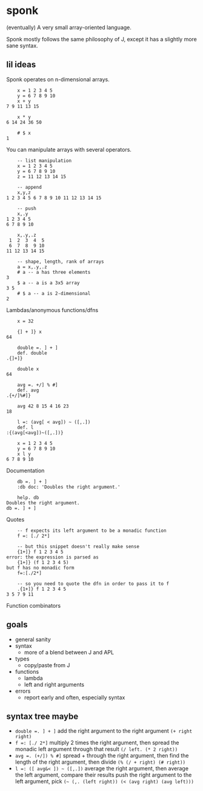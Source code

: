 
# sponk

(eventually) A very small array-oriented language.

Sponk mostly follows the same philosophy of J, except it has a slightly more sane syntax.

## lil ideas

Sponk operates on n-dimensional arrays.

```
    x = 1 2 3 4 5
    y = 6 7 8 9 10
    x + y
7 9 11 13 15

    x * y
6 14 24 36 50

    # $ x
1
```

You can manipulate arrays with several operators.

```
    -- list manipulation
    x = 1 2 3 4 5
    y = 6 7 8 9 10
    z = 11 12 13 14 15

    -- append
    x,y,z
1 2 3 4 5 6 7 8 9 10 11 12 13 14 15

    -- push
    x,.y
1 2 3 4 5
6 7 8 9 10

    x,.y,.z
 1  2  3  4  5
 6  7  8  9 10
11 12 13 14 15

    -- shape, length, rank of arrays
    a = x,.y,.z
    # a -- a has three elements
3
    $ a -- a is a 3x5 array
3 5
    # $ a -- a is 2-dimensional
2
```

Lambdas/anonymous functions/dfns

```
    x = 32

    {] + ]} x
64

    double =. ] + ]
    def. double
.{]+]}

    double x
64

    avg =. +/] % #]
    def. avg
.{+/]%#]}

    avg 42 8 15 4 16 23
18

    l =: (avg[ < avg]) ~ ([,.])
    def. l
:{(avg[<avg])~([,.])}

    x = 1 2 3 4 5
    y = 6 7 8 9 10
    x l y
6 7 8 9 10
```

Documentation

```
    db =. ] + ]
    :db doc: 'Doubles the right argument.'

    help. db
Doubles the right argument.
db =. ] + ]
```

Quotes

```
    -- f expects its left argument to be a monadic function
    f =: [./ 2*]

    -- but this snippet doesn't really make sense
    {1+]} f 1 2 3 4 5
error: the expression is parsed as
    {1+]} (f 1 2 3 4 5)
but f has no monadic form
    f=:[./2*]

    -- so you need to quote the dfn in order to pass it to f
    .{1+]} f 1 2 3 4 5
3 5 7 9 11
```

Function combinators

## goals

* general sanity
* syntax
  * more of a blend between J and APL
* types
  * copy/paste from J
* functions
  * lambda
  * left and right arguments
* errors
  * report early and often, especially syntax

## syntax tree maybe

* `double =. ] + ]`
  add the right argument to the right argument
  `(+ right right)`
* `f =: [./ 2*]`
  multiply 2 times the right argument, then spread the monadic left argument through that result
  `(/ left. (* 2 right))`
* `avg =. (+/]) % #]`
  spread + through the right argument, then find the length of the right argument, then divide
  `(% (/ + right) (# right))`
* `l =: ([ avg&< ]) ~ ([,.])`
  average the right argument, then average the left argument, compare their results
  push the right argument to the left argument, pick
  `(~ (,. (left right)) (< (avg right) (avg left)))`
